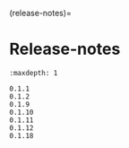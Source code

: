 (release-notes)=
# Release-notes

```{toctree}
:maxdepth: 1

0.1.1
0.1.2
0.1.9
0.1.10
0.1.11
0.1.12
0.1.18

```